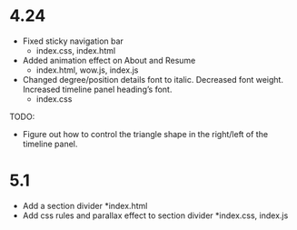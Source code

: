 # 4.24

* Fixed sticky navigation bar
    * index.css, index.html
* Added animation effect on About and Resume
    * index.html, wow.js, index.js
* Changed degree/position details font to italic. Decreased font weight. Increased timeline panel heading’s font.
    * index.css

TODO:

* Figure out how to control the triangle shape in the right/left of the timeline panel.

# 5.1

* Add a section divider
   *index.html
* Add css rules and parallax effect to section divider
   *index.css, index.js
